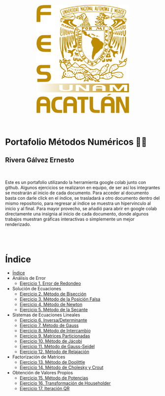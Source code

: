 <div class="img-container">
<center>
<img src="escudo-d.png"
     alt="Logo"
     style="width:300px; text-align:"center";" />
</center>
</div>
<br><br>

# Portafolio Métodos Numéricos :technologist:
## Rivera Gálvez Ernesto
<br>
<br>
Este es un portafolio utilizando la herramienta google colab junto con github. Algunos ejercicios se realizaron en equipo, de ser así los integrantes se mostrarán al inicio de cada documento. Para acceder al documento basta con darle click en el índice, se trasladará a otro documento dentro del mismo repositorio, para regresar al índice se muestra un hipervínculo al inicio y al final. Para mayor provecho, se añadió para abrir en google colab directamente una insignia al inicio de cada documento, donde algunos trabajos muestran gráficas interactivas o simplemente un mejor renderizado.

<br> <br>
# Índice

- [Índice](#índice)
- Análisis de Error
  - [Ejercicio 1. Error de Redondeo](#ejercicio-1-error-de-redondeo)
- Solución de Ecuaciones
  - [Ejercicio 2. Método de Bisección](https://github.com/neto-riga/Metodos_Numericos/blob/main/Ejercicio2_Biseccion.ipynb)
  - [Ejercicio 3. Método de la Posición Falsa](https://github.com/neto-riga/Metodos_Numericos/blob/main/Ejercicio_3_Posici%C3%B3n_Falsa.ipynb)
  - [Ejercicio 4. Método de Newton](https://github.com/neto-riga/Metodos_Numericos/blob/main/Ejercicio_4_M%C3%A9todo_de_Newton.ipynb)
  - [Ejercicio 5. Método de la Secante](https://github.com/neto-riga/Metodos_Numericos/blob/main/Ejercicio_5_Secante.ipynb)
- Sistemas de Ecuaciones Lineales
  - [Ejercicio 6. Inversa/Determinante](https://github.com/neto-riga/Metodos_Numericos/blob/main/Ejercicio_6_Inversa_Determinante.ipynb)
  - [Ejercicio 7. Método de Gauss](https://github.com/neto-riga/Metodos_Numericos/blob/main/Ejercicio_7_M%C3%A9todo_de_Gauss.ipynb)
  - [Ejercicio 8. Método de Intercambio](https://github.com/neto-riga/Metodos_Numericos/blob/main/Ejercicio_8_M%C3%A9todo_de_Intercambio.ipynb)
  - [Ejercicio 9. Matrices Particionadas](#ejercicio-9-matrices-particionadas)
  - [Ejercicio 10. Método de Jácobi](https://github.com/neto-riga/Metodos_Numericos/blob/main/Ejercicio_10_Jacobi.ipynb)
  - [Ejercicio 11. Método de Gauss-Seidel](https://github.com/neto-riga/Metodos_Numericos/blob/main/Ejercicio_11_Gauss_Seidel.ipynb)
  - [Ejercicio 12. Método de Relajación](#ejercicio-12-método-de-relajación)
- Factorización de Matrices
  - [Ejercicio 13. Método de Doolittle](https://github.com/neto-riga/Metodos_Numericos/blob/main/Ejercicio_13_Doolittle.ipynb)
  - [Ejercicio 14. Método de Cholesky y Crout](https://github.com/neto-riga/Metodos_Numericos/blob/main/Ejercicio_14_Cholesky.ipynb)
- Obtención de Valores Propios
  - [Ejercicio 15. Método de Potencias](https://github.com/neto-riga/Metodos_Numericos/blob/main/Ejercicio_15_Potencia.ipynb)
  - [Ejercicio 16. Transformación de Householder](https://github.com/neto-riga/Metodos_Numericos/blob/main/Ejercicio_16_Householder.ipynb)
  - [Ejercicio 17. Iteración QR](#ejercicio-17-iteración-qr)

<!-- # Análisis de Error

## Ejercicio 1. Error de Redondeo
[Índice](#índice)

# Solución de Ecuaciones

## Ejercicio 2. Método de Bisección
[Índice](#índice)

## Ejercicio 3. Método de la Posición Falsa
[Índice](#índice)
## Ejercicio 4. Método de Newton
[Índice](#índice)
## Ejercicio 5. Método de la Secante
[Índice](#índice)
## Ejercicio 6. Método de Bairstow
[Índice](#índice)

# Sistemas de Ecuaciones Lineales

## Ejercicio 6. Inversa/Determinante
[Índice](#índice)
## Ejercicio 7. Método de Gauss
[Índice](#índice)
## Ejercicio 8. Método de Intercambio
[Índice](#índice)
## Ejercicio 9. Matrices Particionadas
[Índice](#índice)
## Ejercicio 10. Método de Jácobi
[Índice](#índice)
## Ejercicio 11. Método de Gauss-Seidel
[Índice](#índice)
## Ejercicio 12. Método de Relajación
[Índice](#índice)

# Factorización de Matrices

## Ejercicio 13. Método de Doolittle
[Índice](#índice)
## Ejercicio 14. Método de Cholesky y Crout
[Índice](#índice)

# Obtención de Valores Propios


## Ejercicio 15. Método de Potencias
[Índice](#índice)
## Ejercicio 16. Transformación de Hausholder 
[Índice](#índice)
## Ejercicio 17. Iteración QR
[Índice](#índice) -->
